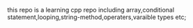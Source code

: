 this repo is a learning cpp repo
including array,conditional statement,looping,string-method,operaters,varaible types etc;
